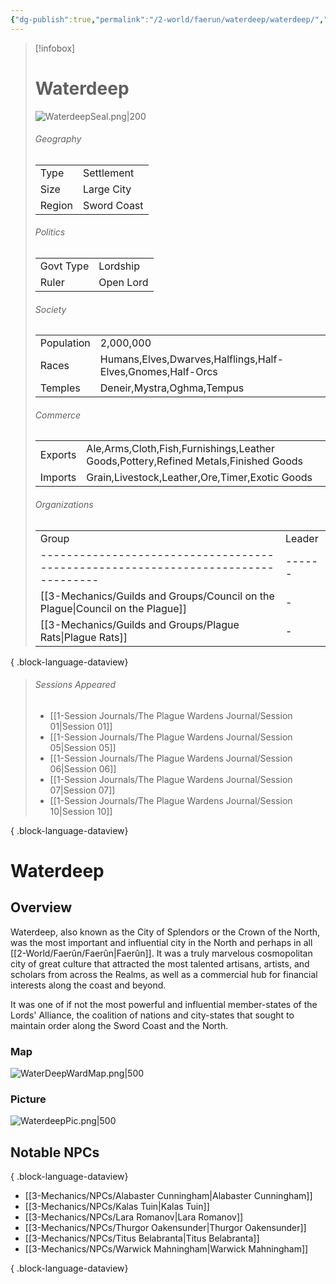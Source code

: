 ```yaml
---
{"dg-publish":true,"permalink":"/2-world/faerun/waterdeep/waterdeep/","tags":["Category/Settlement"],"created":"2025-02-22T16:39:58.745-05:00","updated":"2025-02-25T21:30:02.571-05:00"}
---
```


> [!infobox]
> # Waterdeep
> ![WaterdeepSeal.png|200](/img/user/z_Assets/WaterdeepSeal.png)
> ###### Geography
> | |  |
> |---|---|
> |Type | Settlement |
> |Size | Large City |
> |Region | Sword Coast |
> ###### Politics
> | |  |
> |---|---|
> |Govt Type | Lordship |
> |Ruler | Open Lord|
> ###### Society
> | | |
> |---|---|
> |Population | 2,000,000 |
> |Races | Humans,Elves,Dwarves,Halflings,Half-Elves,Gnomes,Half-Orcs|
> |Temples | Deneir,Mystra,Oghma,Tempus |
> ###### Commerce
> | | |
> |---|---|
> |Exports | Ale,Arms,Cloth,Fish,Furnishings,Leather Goods,Pottery,Refined Metals,Finished Goods |
> |Imports | Grain,Livestock,Leather,Ore,Timer,Exotic Goods |
> ###### Organizations
> | | |
> |---|---|
>  | Group                                                                             | Leader |
> | --------------------------------------------------------------------------------- | ------ |
> | [[3-Mechanics/Guilds and Groups/Council on the Plague\|Council on the Plague]] | \-     |
> | [[3-Mechanics/Guilds and Groups/Plague Rats\|Plague Rats]]                     | \-     |
> 
{ .block-language-dataview}
> ###### Sessions Appeared
>  - [[1-Session Journals/The Plague Wardens Journal/Session 01\|Session 01]]
> - [[1-Session Journals/The Plague Wardens Journal/Session 05\|Session 05]]
> - [[1-Session Journals/The Plague Wardens Journal/Session 06\|Session 06]]
> - [[1-Session Journals/The Plague Wardens Journal/Session 07\|Session 07]]
> - [[1-Session Journals/The Plague Wardens Journal/Session 10\|Session 10]]
> 
{ .block-language-dataview}

# Waterdeep
## Overview
Waterdeep, also known as the City of Splendors or the Crown of the North, was the most important and influential city in the North and perhaps in all [[2-World/Faerûn/Faerûn\|Faerûn]]. It was a truly marvelous cosmopolitan city of great culture that attracted the most talented artisans, artists, and scholars from across the Realms, as well as a commercial hub for financial interests along the coast and beyond.

It was one of if not the most powerful and influential member-states of the Lords' Alliance, the coalition of nations and city-states that sought to maintain order along the Sword Coast and the North.

### Map
![WaterDeepWardMap.png|500](/img/user/z_Assets/WaterDeepWardMap.png)

### Picture
![WaterdeepPic.png|500](/img/user/z_Assets/WaterdeepPic.png)


## Notable NPCs

{ .block-language-dataview}
- [[3-Mechanics/NPCs/Alabaster Cunningham\|Alabaster Cunningham]]
- [[3-Mechanics/NPCs/Kalas Tuin\|Kalas Tuin]]
- [[3-Mechanics/NPCs/Lara Romanov\|Lara Romanov]]
- [[3-Mechanics/NPCs/Thurgor Oakensunder\|Thurgor Oakensunder]]
- [[3-Mechanics/NPCs/Titus Belabranta\|Titus Belabranta]]
- [[3-Mechanics/NPCs/Warwick Mahningham\|Warwick Mahningham]]

{ .block-language-dataview}
